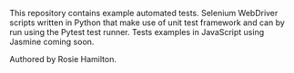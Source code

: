 This repository contains example automated tests. Selenium WebDriver scripts written in Python that make use of unit test framework and can by run using the Pytest test runner. Tests examples in JavaScript using Jasmine coming soon. 

Authored by Rosie Hamilton.  

